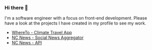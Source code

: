 ### Hi there 👋

I'm a software engineer with a focus on front-end development. Please have a look at the projects I have created in my profile to see my work.

- [WhereTo - Climate Travel App](https://github.com/benwestondigital/climate-app)
- [NC News - Social News Aggregator](https://github.com/benwestondigital/nc-news)
- [NC News - API](https://github.com/benwestondigital/reddit-clone-project)

<!--
**benwestondigital/benwestondigital** is a ✨ _special_ ✨ repository because its `README.md` (this file) appears on your GitHub profile.

Here are some ideas to get you started:

- 🔭 I’m currently working on ...
- 🌱 I’m currently learning ...
- 👯 I’m looking to collaborate on ...
- 🤔 I’m looking for help with ...
- 💬 Ask me about ...
- 📫 How to reach me: ...
- 😄 Pronouns: ...
- ⚡ Fun fact: ...
-->
